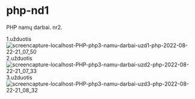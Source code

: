 # php-nd1
PHP namų darbai. nr2.

1.užduotis 
![screencapture-localhost-PHP-php3-namu-darbai-uzd1-php-2022-08-22-21_07_50](https://user-images.githubusercontent.com/106965421/185989801-1e2b1f17-f4d9-434b-a2de-bc0f1adcaa32.png)
2.užduotis![screencapture-localhost-PHP-php3-namu-darbai-uzd2-php-2022-08-22-21_07_33](https://user-images.githubusercontent.com/106965421/185989865-62e85104-cec1-4fbe-a70e-90b2a6bac8d4.png)
3.užduotis ![screencapture-localhost-PHP-php3-namu-darbai-uzd3-php-2022-08-22-21_08_32](https://user-images.githubusercontent.com/106965421/185989914-dd11f489-9105-44a7-a991-1c5a03c25018.png)
